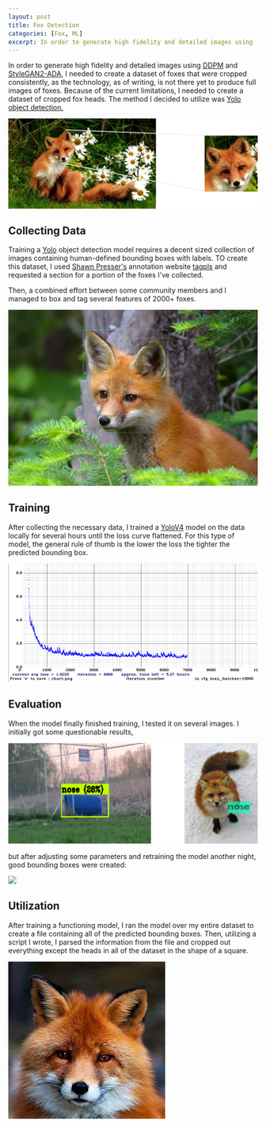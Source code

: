 ```yaml
---
layout: post
title: Fox Detection
categories: [Fox, ML]
excerpt: In order to generate high fidelity and detailed images using [DDPM](https://arxiv.org/abs/2006.11239) and [StyleGAN2-ADA](https://arxiv.org/abs/2006.06676), I needed to create a dataset of foxes that were cropped consistently, as the technology, as of writing, is not there yet to produce full images of foxes. Because of the current limitations I needed to . . . 
---
```


In order to generate high fidelity and detailed images using [DDPM](https://arxiv.org/abs/2006.11239) and [StyleGAN2-ADA](https://arxiv.org/abs/2006.06676), I needed to create a dataset of foxes that were cropped consistently, as the technology, as of writing, is not there yet to produce full images of foxes. Because of the current limitations, I needed to create a dataset of cropped fox heads. The method I decided to utilize was [Yolo object detection.](https://arxiv.org/abs/1506.02640) 

![](/images/foxes/yolo/FoxZoom.png)

## Collecting Data

Training a [Yolo](https://arxiv.org/abs/1506.02640) object detection model requires a decent sized collection of images containing human-defined bounding boxes with labels. TO create this dataset, I used [Shawn Presser's](https://github.com/shawwn) annotation website [tagpls](https://www.tagpls.com/) and requested a section for a portion of the foxes I've collected. 

Then, a combined effort between some community members and I managed to box and tag several features of 2000+ foxes. 

![](../images/foxes/yolo/FoxBoxedTagpls.jpg)

## Training

After collecting the necessary data, I trained a [YoloV4](https://arxiv.org/pdf/2004.10934.pdf) model on the data locally for several hours until the loss curve flattened. For this type of model, the general rule of thumb is the lower the loss the tighter the predicted bounding box. 

![](../images/foxes/yolo/YoloTrainingLoss.png)

## Evaluation

When the model finally finished training, I tested it on several images. I initially got some questionable results,

![](../images/foxes/yolo/FailedExamples.png)

but after adjusting some parameters and retraining the model another night, good bounding boxes were created:

![](../images/foxes/yolo/GoodExamples.png)

## Utilization

After training a functioning model, I ran the model over my entire dataset to create a file containing all of the predicted bounding boxes. Then, utilizing a script I wrote, I parsed the information from the file and cropped out everything except the heads in all of the dataset in the shape of a square. 

![](../images/foxes/yolo/CroppedExample.jpg)
